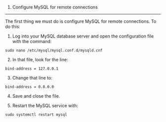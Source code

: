 1. Configure MySQL for remote connections
---------------------------------------------
The first thing we must do is configure MySQL for remote connections. To do this:

1. Log into your MySQL database server and open the configuration file with the command:

`sudo nano /etc/mysql/mysql.conf.d/mysqld.cnf`

2. In that file, look for the line:

`bind-address = 127.0.0.1`

3. Change that line to:

`bind-address = 0.0.0.0`

4. Save and close the file.

5. Restart the MySQL service with:

`sudo systemctl restart mysql`
